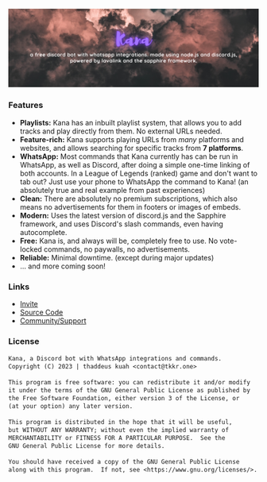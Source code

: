 ![Banner](assets/kana-banner.png)

### Features
- **Playlists:** Kana has an inbuilt playlist system, that allows you to add tracks and play directly from them. No external URLs needed.  
- **Feature-rich:** Kana supports playing URLs from *many* platforms and websites, and allows searching for specific tracks from **7 platforms**.  
- **WhatsApp:** Most commands that Kana currently has can be run in WhatsApp, as well as Discord, after doing a simple one-time linking of both accounts. In a League of Legends (ranked) game and don't want to tab out? Just use your phone to WhatsApp the command to Kana! (an absolutely true and real example from past experiences)  
- **Clean:** There are absolutely no premium subscriptions, which also means no advertisements for them in footers or images of embeds.  
- **Modern:** Uses the latest version of discord.js and the Sapphire framework, and uses Discord's slash commands, even having autocomplete.  
- **Free:** Kana is, and always will be, completely free to use. No vote-locked commands, no paywalls, no advertisements.  
- **Reliable:** Minimal downtime. (except during major updates)  
- ... and more coming soon!  

### Links
- [Invite](https://kana.tkkr.one/invite)
- [Source Code](https://kana.tkkr.one/github)
- [Community/Support](https://kana.tkkr.one/discord)

### License
```
Kana, a Discord bot with WhatsApp integrations and commands.
Copyright (C) 2023 | thaddeus kuah <contact@tkkr.one>

This program is free software: you can redistribute it and/or modify
it under the terms of the GNU General Public License as published by
the Free Software Foundation, either version 3 of the License, or
(at your option) any later version.

This program is distributed in the hope that it will be useful,
but WITHOUT ANY WARRANTY; without even the implied warranty of
MERCHANTABILITY or FITNESS FOR A PARTICULAR PURPOSE.  See the
GNU General Public License for more details.

You should have received a copy of the GNU General Public License
along with this program.  If not, see <https://www.gnu.org/licenses/>.
```

